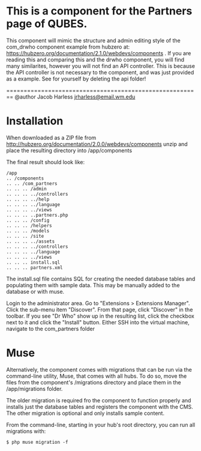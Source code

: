 This is a component for the Partners page of QUBES.
=======================================================

This component will mimic the structure and admin editing style of the com_drwho component example from hubzero at:
https://hubzero.org/documentation/2.1.0/webdevs/components .
If you are reading this and comparing this and the drwho component, you will find many similarites, however you will not find an API controller.
This is because the API controller is not necessary to the component, and was just provided as a example.
	See for yourself by deleting the api folder!
    
========================================================
@author Jacob Harless jrharless@email.wm.edu

Installation
============

When downloaded as a ZIP file from http://hubzero.org/documentation/2.0.0/webdevs/components
unzip and place the resulting directory into /app/components

The final result should look like:

    /app
    .. /components
    .. .. /com_partners
    .. .. .. /admin
    .. .. .. ../controllers
    .. .. .. ../help
    .. .. .. ../language
    .. .. .. ../views
    .. .. .. ..partners.php
    .. .. .. /config
    .. .. .. /helpers
    .. .. .. /models
    .. .. .. /site
    .. .. .. ../assets
    .. .. .. ../controllers
    .. .. .. ../language
    .. .. .. ../views
    .. .. .. install.sql
    .. .. .. partners.xml

The install.sql file contains SQL for creating the needed database tables and populating them
with sample data. This may be manually added to the database or with muse.

Login to the administrator area. Go to "Extensions > Extensions Manager". Click the sub-menu
item "Discover". From that page, click "Discover" in the toolbar. If you see "Dr Who" show up
in the resulting list, click the checkbox next to it and click the "Install" button.
Either SSH into the virtual machine, navigate to the com_partners folder 

Muse
============

Alternatively, the component comes with migrations that can be run via the command-line utility, 
Muse, that comes with all hubs. To do so, move the files from the component's /migrations
directory and place them in the /app/migrations folder.

The older migration is required fro the component to function properly and installs just the 
database tables and registers the component with the CMS. The other migration is optional and 
only installs sample content.

From the command-line, starting in your hub's root directory, you can run all migrations with:

    $ php muse migration -f
